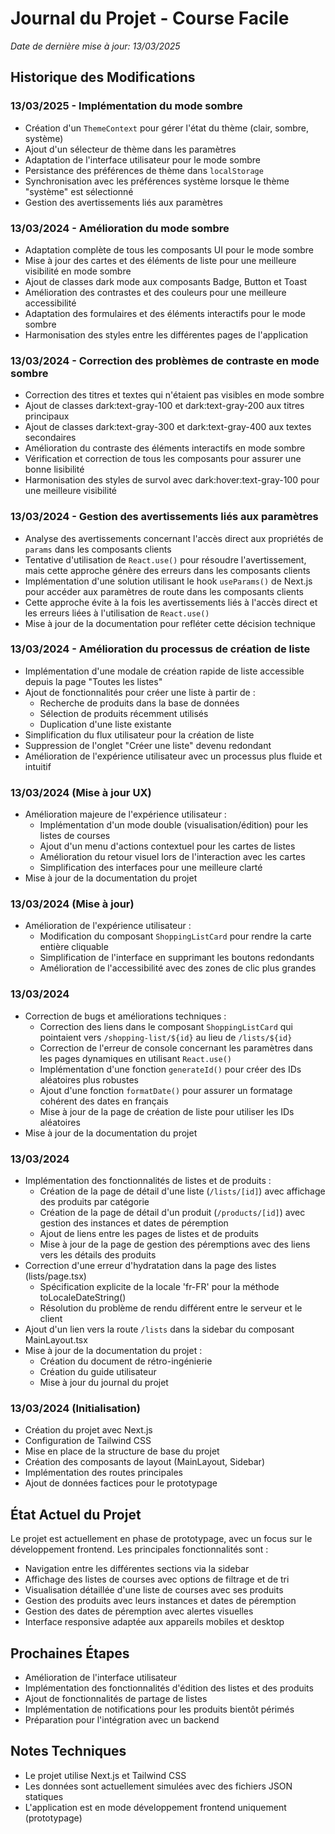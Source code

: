 # Journal du Projet - Course Facile

*Date de dernière mise à jour: 13/03/2025*

## Historique des Modifications

### 13/03/2025 - Implémentation du mode sombre
- Création d'un `ThemeContext` pour gérer l'état du thème (clair, sombre, système)
- Ajout d'un sélecteur de thème dans les paramètres
- Adaptation de l'interface utilisateur pour le mode sombre
- Persistance des préférences de thème dans `localStorage`
- Synchronisation avec les préférences système lorsque le thème "système" est sélectionné
- Gestion des avertissements liés aux paramètres

### 13/03/2024 - Amélioration du mode sombre
- Adaptation complète de tous les composants UI pour le mode sombre
- Mise à jour des cartes et des éléments de liste pour une meilleure visibilité en mode sombre
- Ajout de classes dark mode aux composants Badge, Button et Toast
- Amélioration des contrastes et des couleurs pour une meilleure accessibilité
- Adaptation des formulaires et des éléments interactifs pour le mode sombre
- Harmonisation des styles entre les différentes pages de l'application

### 13/03/2024 - Correction des problèmes de contraste en mode sombre
- Correction des titres et textes qui n'étaient pas visibles en mode sombre
- Ajout de classes dark:text-gray-100 et dark:text-gray-200 aux titres principaux
- Ajout de classes dark:text-gray-300 et dark:text-gray-400 aux textes secondaires
- Amélioration du contraste des éléments interactifs en mode sombre
- Vérification et correction de tous les composants pour assurer une bonne lisibilité
- Harmonisation des styles de survol avec dark:hover:text-gray-100 pour une meilleure visibilité

### 13/03/2024 - Gestion des avertissements liés aux paramètres
- Analyse des avertissements concernant l'accès direct aux propriétés de `params` dans les composants clients
- Tentative d'utilisation de `React.use()` pour résoudre l'avertissement, mais cette approche génère des erreurs dans les composants clients
- Implémentation d'une solution utilisant le hook `useParams()` de Next.js pour accéder aux paramètres de route dans les composants clients
- Cette approche évite à la fois les avertissements liés à l'accès direct et les erreurs liées à l'utilisation de `React.use()`
- Mise à jour de la documentation pour refléter cette décision technique

### 13/03/2024 - Amélioration du processus de création de liste
- Implémentation d'une modale de création rapide de liste accessible depuis la page "Toutes les listes"
- Ajout de fonctionnalités pour créer une liste à partir de :
  - Recherche de produits dans la base de données
  - Sélection de produits récemment utilisés
  - Duplication d'une liste existante
- Simplification du flux utilisateur pour la création de liste
- Suppression de l'onglet "Créer une liste" devenu redondant
- Amélioration de l'expérience utilisateur avec un processus plus fluide et intuitif

### 13/03/2024 (Mise à jour UX)
- Amélioration majeure de l'expérience utilisateur :
  - Implémentation d'un mode double (visualisation/édition) pour les listes de courses
  - Ajout d'un menu d'actions contextuel pour les cartes de listes
  - Amélioration du retour visuel lors de l'interaction avec les cartes
  - Simplification des interfaces pour une meilleure clarté
- Mise à jour de la documentation du projet

### 13/03/2024 (Mise à jour)
- Amélioration de l'expérience utilisateur :
  - Modification du composant `ShoppingListCard` pour rendre la carte entière cliquable
  - Simplification de l'interface en supprimant les boutons redondants
  - Amélioration de l'accessibilité avec des zones de clic plus grandes

### 13/03/2024
- Correction de bugs et améliorations techniques :
  - Correction des liens dans le composant `ShoppingListCard` qui pointaient vers `/shopping-list/${id}` au lieu de `/lists/${id}`
  - Correction de l'erreur de console concernant les paramètres dans les pages dynamiques en utilisant `React.use()`
  - Implémentation d'une fonction `generateId()` pour créer des IDs aléatoires plus robustes
  - Ajout d'une fonction `formatDate()` pour assurer un formatage cohérent des dates en français
  - Mise à jour de la page de création de liste pour utiliser les IDs aléatoires
- Mise à jour de la documentation du projet

### 13/03/2024
- Implémentation des fonctionnalités de listes et de produits :
  - Création de la page de détail d'une liste (`/lists/[id]`) avec affichage des produits par catégorie
  - Création de la page de détail d'un produit (`/products/[id]`) avec gestion des instances et dates de péremption
  - Ajout de liens entre les pages de listes et de produits
  - Mise à jour de la page de gestion des péremptions avec des liens vers les détails des produits
- Correction d'une erreur d'hydratation dans la page des listes (lists/page.tsx)
  - Spécification explicite de la locale 'fr-FR' pour la méthode toLocaleDateString()
  - Résolution du problème de rendu différent entre le serveur et le client
- Ajout d'un lien vers la route `/lists` dans la sidebar du composant MainLayout.tsx
- Mise à jour de la documentation du projet :
  - Création du document de rétro-ingénierie
  - Création du guide utilisateur
  - Mise à jour du journal du projet

### 13/03/2024 (Initialisation)
- Création du projet avec Next.js
- Configuration de Tailwind CSS
- Mise en place de la structure de base du projet
- Création des composants de layout (MainLayout, Sidebar)
- Implémentation des routes principales
- Ajout de données factices pour le prototypage

## État Actuel du Projet

Le projet est actuellement en phase de prototypage, avec un focus sur le développement frontend. Les principales fonctionnalités sont :

- Navigation entre les différentes sections via la sidebar
- Affichage des listes de courses avec options de filtrage et de tri
- Visualisation détaillée d'une liste de courses avec ses produits
- Gestion des produits avec leurs instances et dates de péremption
- Gestion des dates de péremption avec alertes visuelles
- Interface responsive adaptée aux appareils mobiles et desktop

## Prochaines Étapes

- Amélioration de l'interface utilisateur
- Implémentation des fonctionnalités d'édition des listes et des produits
- Ajout de fonctionnalités de partage de listes
- Implémentation de notifications pour les produits bientôt périmés
- Préparation pour l'intégration avec un backend

## Notes Techniques

- Le projet utilise Next.js et Tailwind CSS
- Les données sont actuellement simulées avec des fichiers JSON statiques
- L'application est en mode développement frontend uniquement (prototypage)
